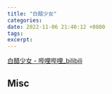 ```yaml
---
title: "白醋少女"
categories: 
date: 2022-11-06 21:40:12 +0800
tags: 
excerpt: 
---
```



[白醋少女 - 哔哩哔哩_bilibili](https://space.bilibili.com/397076059)











## Misc



